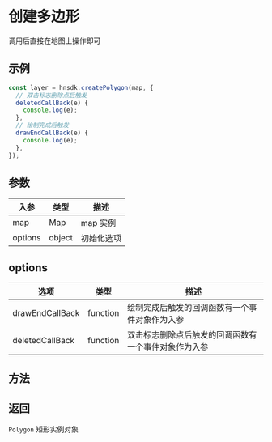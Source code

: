 # 创建多边形

调用后直接在地图上操作即可

## 示例

```ts
const layer = hnsdk.createPolygon(map, {
  // 双击标志删除点后触发
  deletedCallBack(e) {
    console.log(e);
  },
  // 绘制完成后触发
  drawEndCallBack(e) {
    console.log(e);
  },
});
```

## 参数

| 入参    | 类型   | 描述       |
| ------- | ------ | ---------- |
| map     | Map    | map 实例   |
| options | object | 初始化选项 |

## options

| 选项            | 类型     | 描述                                                 |
| --------------- | -------- | ---------------------------------------------------- |
| drawEndCallBack | function | 绘制完成后触发的回调函数有一个事件对象作为入参       |
| deletedCallBack | function | 双击标志删除点后触发的回调函数有一个事件对象作为入参 |

## 方法

<LayerMethodsTable />

## 返回

`Polygon` 矩形实例对象
